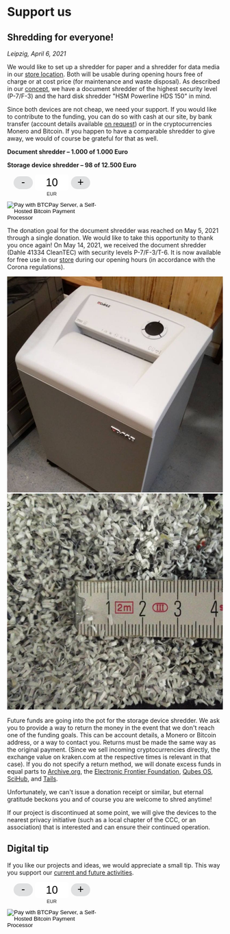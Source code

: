 # Support us

## Shredding for everyone!

_Leipzig, April 6, 2021_

We would like to set up a shredder for paper and a shredder for data media in our [store location](https://proxysto.re). Both will be usable during opening hours free of charge or at cost price (for maintenance and waste disposal). As described in our [concept](konzept.html), we have a document shredder of the highest security level (P-7/F-3) and the hard disk shredder "HSM Powerline HDS 150" in mind.

Since both devices are not cheap, we need your support. If you would like to contribute to the funding, you can do so with cash at our site, by bank transfer (account details available [on request](https://proxysto.re/contact.html)) or in the cryptocurrencies Monero and Bitcoin. If you happen to have a comparable shredder to give away, we would of course be grateful for that as well.

**Document shredder – 1.000 of 1.000 Euro**

<div class="progress mb-3">
	<div class="progress-bar bg-success" role="progressbar" style="width: 100%"></div>
</div>

**Storage device shredder – 98 of 12.500 Euro**

<div class="progress mb-3">
	<div class="progress-bar bg-success" role="progressbar" style="width: 0.784%"></div>
</div>

<div class="my-4 text-center">
	<style> .btcpay-form { display: inline-flex; align-items: center; justify-content: center; } .btcpay-form--inline { flex-direction: row; } .btcpay-form--block { flex-direction: column; } .btcpay-form--inline .submit { margin-left: 15px; } .btcpay-form--block select { margin-bottom: 10px; } .btcpay-form .btcpay-custom-container{ text-align: center; }.btcpay-custom { display: flex; align-items: center; justify-content: center; } .btcpay-form .plus-minus { cursor:pointer; font-size:25px; line-height: 25px; background: #DFE0E1; height: 30px; width: 45px; border:none; border-radius: 60px; margin: auto 5px; display: inline-flex; justify-content: center; } .btcpay-form select { -moz-appearance: none; -webkit-appearance: none; appearance: none; color: currentColor; background: transparent; border:1px solid transparent; display: block; padding: 1px; margin-left: auto; margin-right: auto; font-size: 11px; cursor: pointer; } .btcpay-form select:hover { border-color: #ccc; } .btcpay-form option { color: #000; background: rgba(0,0,0,.1); } .btcpay-input-price { -moz-appearance: textfield; border: none; box-shadow: none; text-align: center; font-size: 25px; margin: auto; border-radius: 5px; line-height: 35px; background: #fff; }.btcpay-input-price::-webkit-outer-spin-button, .btcpay-input-price::-webkit-inner-spin-button { -webkit-appearance: none; margin: 0; } </style>
	<script>
		function handlePlusMinus(event) {
			event.preventDefault();
			const root = event.target.closest('.btcpay-form');
			const el = root.querySelector('.btcpay-input-price');
			const step = parseInt(event.target.dataset.step) || 1;
			const min = parseInt(event.target.dataset.min) || 1;
			const max = parseInt(event.target.dataset.max);
			const type = event.target.dataset.type;
			const price = parseInt(el.value) || min;
			if (type === '-') {
				el.value = price - step < min ? min : price - step;
			} else if (type === '+') {
				el.value = price + step > max ? max : price + step;
			}
		}
		function handlePriceInput(event) {
			event.preventDefault();
			const root = event.target.closest('.btcpay-form');
			const price = parseInt(event.target.dataset.price);
			if (isNaN(event.target.value)) root.querySelector('.btcpay-input-price').value = price;
			const min = parseInt(event.target.getAttribute('min')) || 1;
			const max = parseInt(event.target.getAttribute('max'));
			if (event.target.value < min) {
				event.target.value = min;
			} else if (event.target.value > max) {
				event.target.value = max;
			}
		}
	</script>
	<form method="POST" action="https://pay.proxysto.re/api/v1/invoices" class="btcpay-form btcpay-form--block">
	  <input type="hidden" name="storeId" value="53wEhRv1kSEYRWR5q82UrF56eWSSDRH7bL4iq1RYqoJt" />
	  <input type="hidden" name="orderId" value="Shredder" />
	  <input type="hidden" name="checkoutDesc" value="Shredder – Thank you very much!" />
	  <input type="hidden" name="browserRedirect" value="https://dys2p.com/support.html" />
	  <div class="btcpay-custom-container">
		<div class="btcpay-custom">
		  <button class="plus-minus" type="button" onclick="handlePlusMinus(event);return false" data-type="-" data-step="1" data-min="5" data-max="9999">-</button>
		  <input class="btcpay-input-price" type="number" name="price" min="5" max="9999" step="1" value="10" data-price="10" style="width:3em;" oninput="handlePriceInput(event);return false" />
		  <button class="plus-minus" type="button" onclick="handlePlusMinus(event);return false" data-type="+" data-step="1" data-min="5" data-max="9999">+</button>
		</div>
		<select name="currency">
		  <option value="USD">USD</option>
		  <option value="GBP">GBP</option>
		  <option value="EUR" selected>EUR</option>
		  <option value="BTC">BTC</option>
		</select>
	  </div>
	  <input type="image" class="submit" name="submit" src="https://pay.proxysto.re/img/paybutton/pay.svg" style="width:209px" alt="Pay with BTCPay Server, a Self-Hosted Bitcoin Payment Processor">
	</form>
</div>

The donation goal for the document shredder was reached on May 5, 2021 through a single donation. We would like to take this opportunity to thank you once again! On May 14, 2021, we received the document shredder (Dahle 41334 CleanTEC) with security levels P-7/F-3/T-6. It is now available for free use in our [store](https://proxysto.re) during our opening hours (in accordance with the Corona regulations).

<div class="row">
	<div class="col-sm-6 mb-3">
		<img src="../assets/images/paper-shredder-1.jpg" class="img-fluid">
	</div>
	<div class="col-sm-6 mb-3">
		<img src="../assets/images/paper-shredder-2.jpg" class="img-fluid">
	</div>
</div>

Future funds are going into the pot for the storage device shredder. We ask you to provide a way to return the money in the event that we don't reach one of the funding goals. This can be account details, a Monero or Bitcoin address, or a way to contact you. Returns must be made the same way as the original payment. (Since we sell incoming cryptocurrencies directly, the exchange value on kraken.com at the respective times is relevant in that case). If you do not specify a return method, we will donate excess funds in equal parts to [Archive.org](https://archive.org/donate), the [Electronic Frontier Foundation](https://supporters.eff.org/donate/pu20--WB), [Qubes OS](https://www.qubes-os.org/donate/), [SciHub](https://de.wikipedia.org/wiki/Sci-Hub), and [Tails](https://tails.net/donate/index.de.html).

Unfortunately, we can't issue a donation receipt or similar, but eternal gratitude beckons you and of course you are welcome to shred anytime!

If our project is discontinued at some point, we will give the devices to the nearest privacy initiative (such as a local chapter of the CCC, or an association) that is interested and can ensure their continued operation.

## Digital tip

If you like our projects and ideas, we would appreciate a small tip. This way you support our [current and future activities](https://dys2p.com).

<div class="my-4 text-center">
	<!-- don't repeat style and script -->
	<form method="POST" action="https://pay.proxysto.re/api/v1/invoices" class="btcpay-form btcpay-form--block">
	  <input type="hidden" name="storeId" value="53wEhRv1kSEYRWR5q82UrF56eWSSDRH7bL4iq1RYqoJt" />
	  <input type="hidden" name="orderId" value="Contribution" />
	  <input type="hidden" name="checkoutDesc" value="Contribution – Thank you very much!" />
	  <input type="hidden" name="browserRedirect" value="https://dys2p.com/support.html" />
	  <div class="btcpay-custom-container">
		<div class="btcpay-custom">
		  <button class="plus-minus" type="button" onclick="handlePlusMinus(event);return false" data-type="-" data-step="1" data-min="5" data-max="9999">-</button>
		  <input class="btcpay-input-price" type="number" name="price" min="5" max="9999" step="1" value="10" data-price="10" style="width:3em;" oninput="handlePriceInput(event);return false" />
		  <button class="plus-minus" type="button" onclick="handlePlusMinus(event);return false" data-type="+" data-step="1" data-min="5" data-max="9999">+</button>
		</div>
		<select name="currency">
		  <option value="USD">USD</option>
		  <option value="GBP">GBP</option>
		  <option value="EUR" selected>EUR</option>
		  <option value="BTC">BTC</option>
		</select>
	  </div>
	  <input type="image" class="submit" name="submit" src="https://pay.proxysto.re/img/paybutton/pay.svg" style="width:209px" alt="Pay with BTCPay Server, a Self-Hosted Bitcoin Payment Processor">
	</form>
</div>
